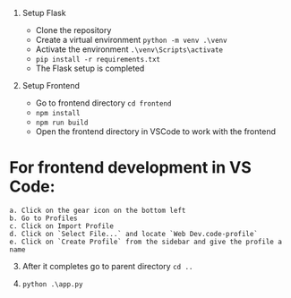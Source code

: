1. Setup Flask
    - Clone the repository   
    - Create a virtual environment `python -m venv .\venv `    
    - Activate the environment `.\venv\Scripts\activate`    
    - `pip install -r requirements.txt`    
    - The Flask setup is completed   

2. Setup Frontend
    - Go to frontend directory `cd frontend`
    - `npm install`
    - `npm run build`
    - Open the frontend directory in VSCode to work with the frontend

# For frontend development in VS Code:
    a. Click on the gear icon on the bottom left
    b. Go to Profiles
    c. Click on Import Profile
    d. Click on `Select File...` and locate `Web Dev.code-profile`
    e. Click on `Create Profile` from the sidebar and give the profile a name

3. After it completes go to parent directory `cd ..`

4. `python .\app.py`

